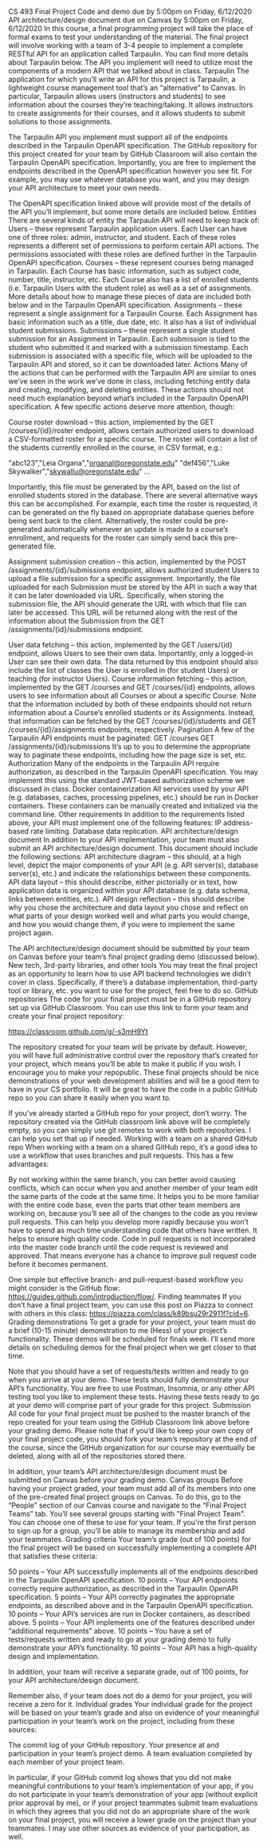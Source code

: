 CS 493 Final Project
Code and demo due by 5:00pm on Friday, 6/12/2020
API architecture/design document due on Canvas by 5:00pm on
	Friday, 6/12/2020
In this course, a final programming project will take the place of formal exams to test your understanding of the material.  The final project will involve working with a team of 3-4 people to implement a complete RESTful API for an application called Tarpaulin.  You can find more details about Tarpaulin below.  The API you implement will need to utilize most the components of a modern API that we talked about in class.
Tarpaulin
The application for which you’ll write an API for this project is Tarpaulin, a lightweight course management tool that’s an “alternative” to Canvas.  In particular, Tarpaulin allows users (instructors and students) to see information about the courses they’re teaching/taking.  It allows instructors to create assignments for their courses, and it allows students to submit solutions to those assignments.

The Tarpaulin API you implement must support all of the endpoints described in the Tarpaulin OpenAPI specification.  The GitHub repository for this project created for your team by GitHub Classroom will also contain the Tarpaulin OpenAPI specification.  Importantly, you are free to implement the endpoints described in the OpenAPI specification however you see fit.  For example, you may use whatever database you want, and you may design your API architecture to meet your own needs.

The OpenAPI specification linked above will provide most of the details of the API you’ll implement, but some more details are included below.
Entities
There are several kinds of entity the Tarpaulin API will need to keep track of:
Users – these represent Tarpaulin application users.  Each User can have one of three roles: admin, instructor, and student.  Each of these roles represents a different set of permissions to perform certain API actions.  The permissions associated with these roles are defined further in the Tarpaulin OpenAPI specification.
Courses – these represent courses being managed in Tarpaulin.  Each Course has basic information, such as subject code, number, title, instructor, etc.  Each Course also has a list of enrolled students (i.e. Tarpaulin Users with the student role) as well as a set of assignments.  More details about how to manage these pieces of data are included both below and in the Tarpaulin OpenAPI specification.
Assignments – these represent a single assignment for a Tarpaulin Course.  Each Assignment has basic information such as a title, due date, etc.  It also has a list of individual student submissions.
Submissions – these represent a single student submission for an Assignment in Tarpaulin.  Each submission is tied to the student who submitted it and marked with a submission timestamp.  Each submission is associated with a specific file, which will be uploaded to the Tarpaulin API and stored, so it can be downloaded later.
Actions
Many of the actions that can be performed with the Tarpaulin API are similar to ones we’ve seen in the work we’ve done in class, including fetching entity data and creating, modifying, and deleting entities.  These actions should not need much explanation beyond what’s included in the Tarpaulin OpenAPI specification.  A few specific actions deserve more attention, though:


Course roster download – this action, implemented by the GET /courses/{id}/roster endpoint, allows certain authorized users to download a CSV-formatted roster for a specific course.  The roster will contain a list of the students currently enrolled in the course, in CSV format, e.g.:

"abc123","Leia Organa","organal@oregonstate.edu"
"def456","Luke Skywalker","skywallu@oregonstate.edu"
...

Importantly, this file must be generated by the API, based on the list of enrolled students stored in the database.  There are several alternative ways this can be accomplished.  For example, each time the roster is requested, it can be generated on the fly based on appropriate database queries before being sent back to the client.  Alternatively, the roster could be pre-generated automatically whenever an update is made to a course’s enrollment, and requests for the roster can simply send back this pre-generated file.


Assignment submission creation – this action, implemented by the POST /assignments/{id}/submissions endpoint, allows authorized student Users to upload a file submission for a specific assignment.  Importantly, the file uploaded for each Submission must be stored by the API in such a way that it can be later downloaded via URL.  Specifically, when storing the submission file, the API should generate the URL with which that file can later be accessed.  This URL will be returned along with the rest of the information about the Submission from the GET /assignments/{id}/submissions endpoint.


User data fetching – this action, implemented by the GET /users/{id} endpoint, allows Users to see their own data.  Importantly, only a logged-in User can see their own data.  The data returned by this endpoint should also include the list of classes the User is enrolled in (for student Users) or teaching (for instructor Users).
Course information fetching – this action, implemented by the GET /courses and GET /courses/{id} endpoints, allows users to see information about all Courses or about a specific Course.  Note that the information included by both of these endpoints should not return information about a Course’s enrolled students or its Assignments.  Instead, that information can be fetched by the GET /courses/{id}/students and GET /courses/{id}/assignments endpoints, respectively.
Pagination
A few of the Tarpaulin API endpoints must be paginated:
GET /courses
GET /assignments/{id}/submissions
It’s up to you to determine the appropriate way to paginate these endpoints, including how the page size is set, etc.
Authorization
Many of the endpoints in the Tarpaulin API require authorization, as described in the Tarpaulin OpenAPI specification.  You may implement this using the standard JWT-based authorization scheme we discussed in class.
Docker containerization
All services used by your API (e.g. databases, caches, processing pipelines, etc.) should be run in Docker containers.  These containers can be manually created and initialized via the command line.
Other requirements
In addition to the requirements listed above, your API must implement one of the following features:
IP address-based rate limiting.
Database data replication.
API architecture/design document
In addition to your API implementation, your team must also submit an API architecture/design document.  This document should include the following sections:
API architecture diagram – this should, at a high level, depict the major components of your API (e.g. API server(s), database server(s), etc.) and indicate the relationships between these components.
API data layout – this should describe, either pictorially or in text, how application data is organized within your API database (e.g. data schema, links between entities, etc.).
API design reflection – this should describe why you chose the architecture and data layout you chose and reflect on what parts of your design worked well and what parts you would change, and how you would change them, if you were to implement the same project again.

The API architecture/design document should be submitted by your team on Canvas before your team’s final project grading demo (discussed below).
New tech, 3rd-party libraries, and other tools
You may treat the final project as an opportunity to learn how to use API backend technologies we didn’t cover in class.  Specifically, if there’s a database implementation, third-party tool or library, etc. you want to use for the project, feel free to do so.
GitHub repositories
The code for your final project must be in a GitHub repository set up via GitHub Classroom.  You can use this link to form your team and create your final project repository:

https://classroom.github.com/g/-s3mH9Yt

The repository created for your team will be private by default.    However, you will have full administrative control over the repository that’s created for your project, which means you’ll be able to make it public if you wish.  I encourage you to make your repopublic.  These final projects should be nice demonstrations of your web development abilities and will be a good item to have in your CS portfolio.  It will be great to have the code in a public GitHub repo so you can share it easily when you want to.

If you’ve already started a GitHub repo for your project, don’t worry.  The repository created via the GitHub classroom link above will be completely empty, so you can simply use git remotes to work with both repositories.  I can help you set that up if needed.
Working with a team on a shared GitHub repo
When working with a team on a shared GitHub repo, it’s a good idea to use a workflow that uses branches and pull requests.  This has a few advantages:

By not working within the same branch, you can better avoid causing conflicts, which can occur when you and another member of your team edit the same parts of the code at the same time.
It helps you to be more familiar with the entire code base, even the parts that other team members are working on, because you’ll see all of the changes to the code as you review pull requests.  This can help you develop more rapidly because you won’t have to spend as much time understanding code that others have written.
It helps to ensure high quality code.  Code in pull requests is not incorporated into the master code branch until the code request is reviewed and approved.  That means everyone has a chance to improve pull request code before it becomes permanent.

One simple but effective branch- and pull-request-based workflow you might consider is the GitHub flow: https://guides.github.com/introduction/flow/.
Finding teammates
If you don’t have a final project team, you can use this post on Piazza to connect with others in this class: https://piazza.com/class/k89bsu29r2911f?cid=6.
Grading demonstrations
To get a grade for your project, your team must do a brief (10-15 minute) demonstration to me (Hess) of your project’s functionality.  These demos will be scheduled for finals week.  I’ll send more details on scheduling demos for the final project when we get closer to that time.

Note that you should have a set of requests/tests written and ready to go when you arrive at your demo.  These tests should fully demonstrate your API’s functionality.  You are free to use Postman, Insomnia, or any other API testing tool you like to implement these tests.  Having these tests ready to go at your demo will comprise part of your grade for this project.
Submission
All code for your final project must be pushed to the master branch of the repo created for your team using the GitHub Classroom link above before your grading demo.  Please note that if you’d like to keep your own copy of your final project code, you should fork your team’s repository at the end of the course, since the GitHub organization for our course may eventually be deleted, along with all of the repositories stored there.

In addition, your team’s API architecture/design document must be submitted on Canvas before your grading demo.
Canvas groups
Before having your project graded, your team must add all of its members into one of the pre-created final project groups on Canvas.  To do this, go to the “People” section of our Canvas course and navigate to the “Final Project Teams” tab. You’ll see several groups starting with "Final Project Team". You can choose one of these to use for your team. If you're the first person to sign up for a group, you’ll be able to manage its membership and add your teammates.
Grading criteria
Your team’s grade (out of 100 points) for the final project will be based on successfully implementing a complete API that satisfies these criteria:

50 points – Your API successfully implements all of the endpoints described in the Tarpaulin OpenAPI specification.
10 points – Your API endpoints correctly require authorization, as described in the Tarpaulin OpenAPI specification.
5 points – Your API correctly paginates the appropriate endpoints, as described above and in the Tarpaulin OpenAPI specification.
10 points – Your API’s services are run in Docker containers, as described above.
5 points – Your API implements one of the features described under “additional requirements” above.
10 points – You have a set of tests/requests written and ready to go at your grading demo to fully demonstrate your API’s functionality.
10 points – Your API has a high-quality design and implementation.

In addition, your team will receive a separate grade, out of 100 points, for your API architecture/design document.

Remember also, if your team does not do a demo for your project, you will receive a zero for it.
Individual grades
Your individual grade for the project will be based on your team’s grade and also on evidence of your meaningful participation in your team’s work on the project, including from these sources:

The commit log of your GitHub repository.
Your presence at and participation in your team’s project demo.
A team evaluation completed by each member of your project team.

In particular, if your GitHub commit log shows that you did not make meaningful contributions to your team’s implementation of your app, if you do not participate in your team’s demonstration of your app (without explicit prior approval by me), or if your project teammates submit team evaluations in which they agrees that you did not do an appropriate share of the work on your final project, you will receive a lower grade on the project than your teammates.  I may use other sources as evidence of your participation, as well.
